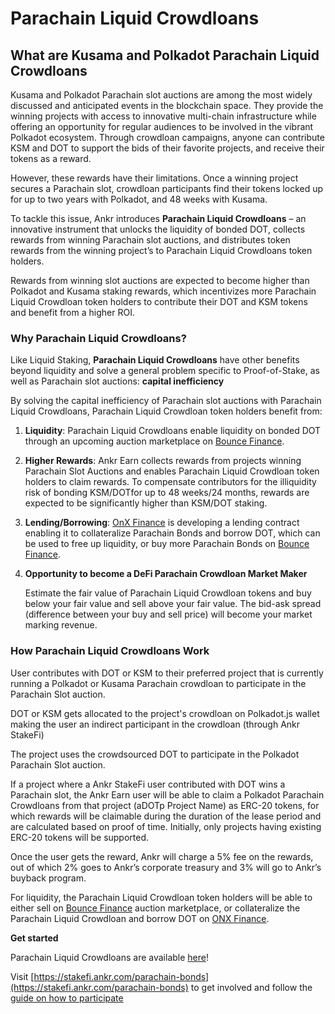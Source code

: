 # Parachain Liquid Crowdloans

## What are Kusama and Polkadot Parachain Liquid Crowdloans

Kusama and Polkadot Parachain slot auctions are among the most widely discussed and anticipated events in the blockchain space. They provide the winning projects with access to innovative multi-chain infrastructure while offering an opportunity for regular audiences to be involved in the vibrant Polkadot ecosystem. Through crowdloan campaigns, anyone can contribute KSM and DOT to support the bids of their favorite projects, and receive their tokens as a reward.

However, these rewards have their limitations. Once a winning project secures a Parachain slot, crowdloan participants find their tokens locked up for up to two years with Polkadot, and 48 weeks with Kusama.

To tackle this issue, Ankr introduces **Parachain Liquid Crowdloans** – an innovative instrument that unlocks the liquidity of bonded DOT, collects rewards from winning Parachain slot auctions, and distributes token rewards from the winning project’s to Parachain Liquid Crowdloans token holders.

Rewards from winning slot auctions are expected to become higher than Polkadot and Kusama staking rewards, which incentivizes more Parachain Liquid Crowdloan token holders to contribute their DOT and KSM tokens and benefit from a higher ROI.

### **Why Parachain Liquid Crowdloans?**

Like Liquid Staking, **Parachain Liquid Crowdloans** have other benefits beyond liquidity and solve a general problem specific to Proof-of-Stake, as well as Parachain slot auctions: **capital inefficiency**

By solving the capital inefficiency of Parachain slot auctions with Parachain Liquid Crowdloans, Parachain Liquid Crowdloan token holders benefit from:

1. **Liquidity**: Parachain Liquid Crowdloans enable liquidity on bonded DOT through an upcoming auction marketplace on [Bounce Finance](https://bounce.finance).
2. **Higher Rewards**: Ankr Earn collects rewards from projects winning Parachain Slot Auctions and enables Parachain Liquid Crowdloan token holders to claim rewards. To compensate contributors for the illiquidity risk of bonding KSM/DOTfor up to 48 weeks/24 months, rewards are expected to be significantly higher than KSM/DOT staking.
3. **Lending/Borrowing**: [OnX Finance](https://onx.finance) is developing a lending contract enabling it to collateralize Parachain Bonds and borrow DOT, which can be used to free up liquidity, or buy more Parachain Bonds on [Bounce Finance](https://bounce.finance).
4.  **Opportunity to become a DeFi Parachain Crowdloan Market Maker**

    Estimate the fair value of Parachain Liquid Crowdloan tokens and buy below your fair value and sell above your fair value. The bid-ask spread (difference between your buy and sell price) will become your market marking revenue.

### **How Parachain Liquid Crowdloans Work**

User contributes with DOT or KSM to their preferred project that is currently running a Polkadot or Kusama Parachain crowdloan to participate in the Parachain Slot auction.

DOT or KSM gets allocated to the project's crowdloan on Polkadot.js wallet making the user an indirect participant in the crowdloan (through Ankr StakeFi)

The project uses the crowdsourced DOT to participate in the Polkadot Parachain Slot auction.

If a project where a Ankr StakeFi user contributed with DOT wins a Parachain slot, the Ankr Earn user will be able to claim a Polkadot Parachain Crowdloans from that project (aDOTp Project Name) as ERC-20 tokens, for which rewards will be claimable during the duration of the lease period and are calculated based on proof of time. Initially, only projects having existing ERC-20 tokens will be supported.

Once the user gets the reward, Ankr will charge a 5% fee on the rewards, out of which 2% goes to Ankr’s corporate treasury and 3% will go to Ankr’s buyback program.

For liquidity, the Parachain Liquid Crowdloan token holders will be able to either sell on [Bounce Finance](https://bounce.finance) auction marketplace, or collateralize the Parachain Liquid Crowdloan and borrow DOT on [ONX Finance](https://onx.finance).

**Get started**

Parachain Liquid Crowdloans are available [here](https://stakefi.ankr.com/parachain-bonds)!

Visit [https://stakefi.ankr.com/parachain-bonds](https://stakefi.ankr.com/parachain-bonds) to get involved and follow the [guide on how to participate](broken-reference/)
